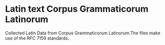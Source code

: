 # Latin text Corpus Grammaticorum Latinorum

Collected Latin Data from Corpus Grammaticorum Latinorum.The files make use of the RFC 7159 standards.
